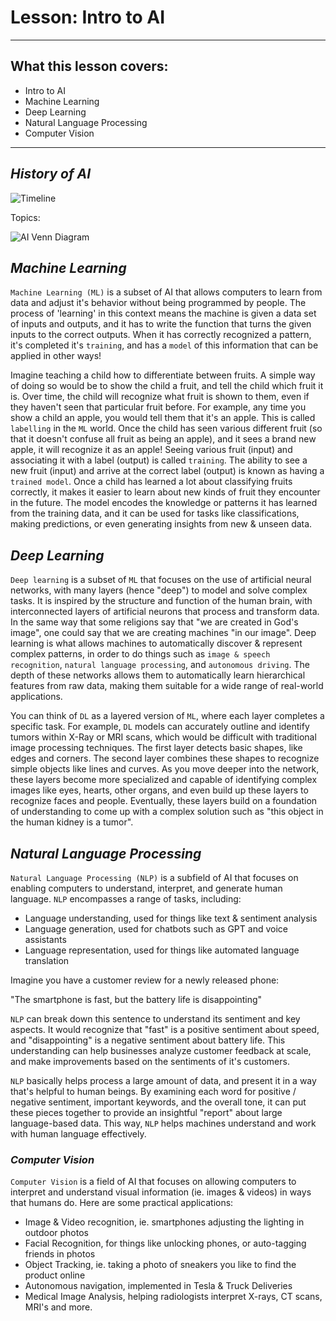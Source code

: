 # Lesson: Intro to AI

---

## What this lesson covers:

- Intro to AI
- Machine Learning
- Deep Learning
- Natural Language Processing
- Computer Vision

---

## _History of AI_

![Timeline](./images/History.png)

Topics:

![AI Venn Diagram](./images/VennDiagram.png)

## _Machine Learning_

`Machine Learning (ML)` is a subset of AI that allows computers to learn from data and adjust it's behavior without being programmed by people. The process of 'learning' in this context means the machine is given a data set of inputs and outputs, and it has to write the function that turns the given inputs to the correct outputs. When it has correctly recognized a pattern, it's completed it's `training`, and has a `model` of this information that can be applied in other ways!

Imagine teaching a child how to differentiate between fruits. A simple way of doing so would be to show the child a fruit, and tell the child which fruit it is. Over time, the child will recognize what fruit is shown to them, even if they haven't seen that particular fruit before. For example, any time you show a child an apple, you would tell them that it's an apple. This is called `labelling` in the `ML` world. Once the child has seen various different fruit (so that it doesn't confuse all fruit as being an apple), and it sees a brand new apple, it will recognize it as an apple! Seeing various fruit (input) and associating it with a label (output) is called `training`. The ability to see a new fruit (input) and arrive at the correct label (output) is known as having a `trained model`. Once a child has learned a lot about classifying fruits correctly, it makes it easier to learn about new kinds of fruit they encounter in the future. The model encodes the knowledge or patterns it has learned from the training data, and it can be used for tasks like classifications, making predictions, or even generating insights from new & unseen data.

## _Deep Learning_

`Deep learning` is a subset of `ML` that focuses on the use of artificial neural networks, with many layers (hence "deep") to model and solve complex tasks. It is inspired by the structure and function of the human brain, with interconnected layers of artificial neurons that process and transform data. In the same way that some religions say that "we are created in God's image", one could say that we are creating machines "in our image". Deep learning is what allows machines to automatically discover & represent complex patterns, in order to do things such as `image & speech recognition`, `natural language processing`, and `autonomous driving`. The depth of these networks allows them to automatically learn hierarchical features from raw data, making them suitable for a wide range of real-world applications.

You can think of `DL` as a layered version of `ML`, where each layer completes a specific task. For example, `DL` models can accurately outline and identify tumors within X-Ray or MRI scans, which would be difficult with traditional image processing techniques. The first layer detects basic shapes, like edges and corners. The second layer combines these shapes to recognize simple objects like lines and curves. As you move deeper into the network, these layers become more specialized and capable of identifying complex images like eyes, hearts, other organs, and even build up these layers to recognize faces and people. Eventually, these layers build on a foundation of understanding to come up with a complex solution such as "this object in the human kidney is a tumor".

## _Natural Language Processing_

`Natural Language Processing (NLP)` is a subfield of AI that focuses on enabling computers to understand, interpret, and generate human language. `NLP` encompasses a range of tasks, including:

- Language understanding, used for things like text & sentiment analysis
- Language generation, used for chatbots such as GPT and voice assistants
- Language representation, used for things like automated language translation

Imagine you have a customer review for a newly released phone:

"The smartphone is fast, but the battery life is disappointing"

`NLP` can break down this sentence to understand its sentiment and key aspects. It would recognize that "fast" is a positive sentiment about speed, and "disappointing" is a negative sentiment about battery life. This understanding can help businesses analyze customer feedback at scale, and make improvements based on the sentiments of it's customers.

`NLP` basically helps process a large amount of data, and present it in a way that's helpful to human beings. By examining each word for positive / negative sentiment, important keywords, and the overall tone, it can put these pieces together to provide an insightful "report" about large language-based data. This way, `NLP` helps machines understand and work with human language effectively.

### _Computer Vision_

`Computer Vision` is a field of AI that focuses on allowing computers to interpret and understand visual information (ie. images & videos) in ways that humans do. Here are some practical applications:

- Image & Video recognition, ie. smartphones adjusting the lighting in outdoor photos
- Facial Recognition, for things like unlocking phones, or auto-tagging friends in photos
- Object Tracking, ie. taking a photo of sneakers you like to find the product online
- Autonomous navigation, implemented in Tesla & Truck Deliveries
- Medical Image Analysis, helping radiologists interpret X-rays, CT scans, MRI's and more.
